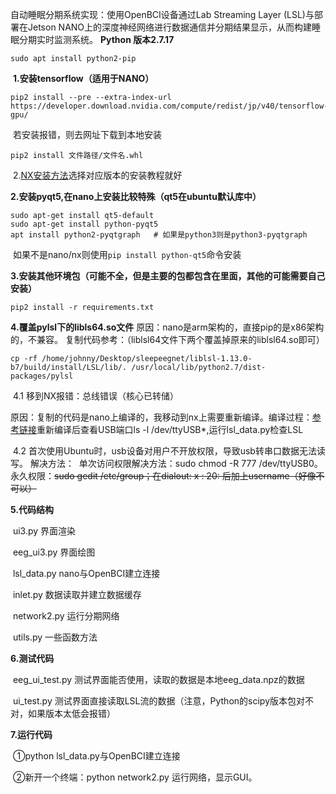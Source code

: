 自动睡眠分期系统实现：使用OpenBCI设备通过Lab Streaming Layer (LSL)与部署在Jetson NANO上的深度神经网络进行数据通信并分期结果显示，从而构建睡眠分期实时监测系统。
**Python 版本2.7.17**

```
sudo apt install python2-pip
```

​	**1.安装tensorflow（适用于NANO）**

```
pip2 install --pre --extra-index-url https://developer.download.nvidia.com/compute/redist/jp/v40/tensorflow-gpu/
```

​	若安装报错，则去网址下载到本地安装

```
pip2 install 文件路径/文件名.whl
```

​	2.[NX安装方法](https://forums.developer.nvidia.com/t/official-tensorflow-for-jetson-agx-xavier/65523)选择对应版本的安装教程就好

**2.安装pyqt5,在nano上安装比较特殊（qt5在ubuntu默认库中）**

```
sudo apt-get install qt5-default
sudo apt-get install python-pyqt5
apt install python2-pyqtgraph	# 如果是python3则是python3-pyqtgraph
```

​	如果不是nano/nx则使用`pip install python-qt5`命令安装

**3.安装其他环境包（可能不全，但是主要的包都包含在里面，其他的可能需要自己安装）**

```
pip2 install -r requirements.txt
```

**4.覆盖pylsl下的libls64.so文件**
	原因：nano是arm架构的，直接pip的是x86架构的，不兼容。
	复制代码参考：（liblsl64文件下两个覆盖掉原来的liblsl64.so即可）

```
cp -rf /home/johnny/Desktop/sleepeegnet/liblsl-1.13.0-b7/build/install/LSL/lib/. /usr/local/lib/python2.7/dist-packages/pylsl
```

​	4.1 移到NX报错：总线错误（核心已转储）

​	原因：复制的代码是nano上编译的，我移动到nx上需要重新编译。编译过程：[参考链接](https://github.com/labstreaminglayer/liblsl-Python/issues/16)
​				重新编译后查看USB端口ls -l /dev/ttyUSB*,运行lsl_data.py检查LSL

​	4.2 首次使用Ubuntu时，usb设备对用户不开放权限，导致usb转串口数据无法读写。
​	解决方法：
​		单次访问权限解决方法：sudo chmod -R 777 /dev/ttyUSB0。
​		永久权限：~~sudo gedit /etc/group；在dialout: x : 20: 后加上username（好像不可以）~~

**5.代码结构**

​	ui3.py 界面渲染

​	eeg_ui3.py 界面绘图

​	lsl_data.py nano与OpenBCI建立连接

​	inlet.py 数据读取并建立数据缓存

​	network2.py 运行分期网络

​	utils.py 一些函数方法

**6.测试代码**

​	eeg_ui_test.py 测试界面能否使用，读取的数据是本地eeg_data.npz的数据

​	ui_test.py 测试界面直接读取LSL流的数据（注意，Python的scipy版本包对不对，如果版本太低会报错）

**7.运行代码**

​	①python lsl_data.py与OpenBCI建立连接

​	②新开一个终端：python network2.py 运行网络，显示GUI。

